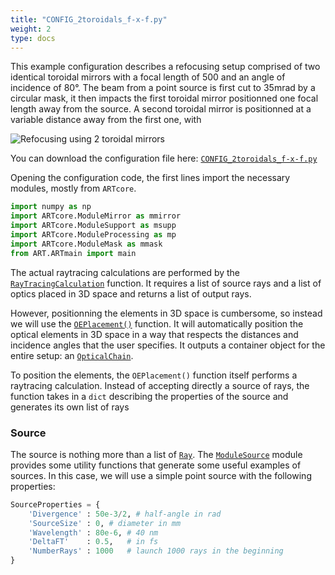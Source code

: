 ```yaml
---
title: "CONFIG_2toroidals_f-x-f.py"
weight: 2
type: docs
---
```


This example configuration describes a refocusing setup comprised of two identical toroidal mirrors with a focal length of 500 and an angle of incidence of 80°. The beam from a point source is first cut to 35mrad by a circular mask, it then impacts the first toroidal mirror positionned one focal length away from the source. A second toroidal mirror is positionned at a variable distance away from the first one, with

![Refocusing using 2 toroidal mirrors](../CONFIG_2toroidals_f-x-f.svg)

You can download the configuration file here: [``CONFIG_2toroidals_f-x-f.py``](../examples/CONFIG_2toroidals_f-x-f.py)

Opening the configuration code, the first lines import the necessary modules, mostly from `ARTcore`.
```Python
import numpy as np
import ARTcore.ModuleMirror as mmirror
import ARTcore.ModuleSupport as msupp
import ARTcore.ModuleProcessing as mp
import ARTcore.ModuleMask as mmask
from ART.ARTmain import main
```

The actual raytracing calculations are performed by the [`RayTracingCalculation`](artcoreapi/ModuleProcessing.html#RayTracingCalculation) function. It requires a list of source rays and a list of optics placed in 3D space and returns a list of output rays.

However, positionning the elements in 3D space is cumbersome, so instead we will use the [`OEPlacement()`](/artcoreapi/ModuleProcessing.html#OEPlacement) function. It will automatically position the optical elements in 3D space in a way that respects the distances and incidence angles that the user specifies. It outputs a container object for the entire setup: an  [`OpticalChain`](artcoreapi/ModuleOpticalChain.html#OpticalChain).

To position the elements, the `OEPlacement()` function itself performs a raytracing calculation. Instead of accepting directly a source of rays, the function takes in a `dict` describing the properties of the source and generates its own list of rays

            

### Source
The source is nothing more than a list of [`Ray`](artcoreapi/ModuleOpticalRay.html#Ray). The [`ModuleSource`](artcoreapi/ModuleSource) module provides some utility functions that generate some useful examples of sources. In this case, we will use a simple point source with the following properties:
```Python
SourceProperties = {
    'Divergence' : 50e-3/2, # half-angle in rad
    'SourceSize' : 0, # diameter in mm
    'Wavelength' : 80e-6, # 40 nm
    'DeltaFT'    : 0.5,   # in fs
    'NumberRays' : 1000   # launch 1000 rays in the beginning
}
```
